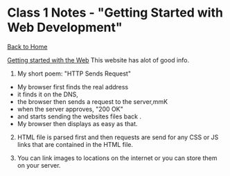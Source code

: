 # Class 1 Notes - "Getting Started with Web Development"

[Back to Home](../README.md)

[Getting started with the Web](https://developer.mozilla.org/en-US/docs/Learn/Getting_started_with_the_web) 
This website has alot of good info.

1) My short poem: "HTTP Sends Request"

+ My browser first finds the real address
+ it finds it on the DNS,
+ the browser then sends a request to the server,mmK
+ when the server approves, "200 OK"
+ and starts sending the websites files back .
+ My browser then displays as easy as that.

2) HTML file is parsed first and then requests are send for any CSS or JS links that are contained in the HTML file.

3) You can link images to locations on the internet or you can store them on your server.
